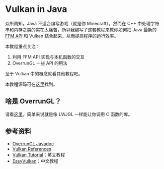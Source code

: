 # Vulkan in Java

众所周知，Java 不适合编写游戏（就是你 Minecraft）。然而在 C++ 中处理字符串和内存之类的实在太痛苦，所以我编写了这套教程来教你如何把 Java 最新的 [FFM API](https://openjdk.org/jeps/454) 和 Vulkan 结合起来，从而提高程序的运行效率。

本教程重点关注：

1. 利用 FFM API 实现与本机函数的交互
2. OverrunGL 一些 API 的用法

至于 Vulkan 中的概念就看其他教程吧。

本教程源码可在[这里](https://github.com/squid233/vulkan-in-java-src)找到。

## 啥是 OverrunGL？

请看[这里](https://github.com/Over-Run/overrungl)。简单来说就是像 LWJGL 一样能让你调用 C 函数的库。

## 参考资料

- [OverrunGL Javadoc](https://over-run.github.io/overrungl)
- [Vulkan References](https://registry.khronos.org/vulkan/specs/latest/man/html/)
- [Vulkan Tutorial](https://vulkan-tutorial.com/Introduction)：英文教程
- [EasyVulkan](https://easyvulkan.github.io/)：中文教程

